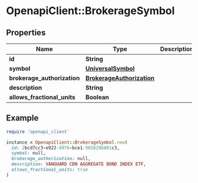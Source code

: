 # OpenapiClient::BrokerageSymbol

## Properties

| Name | Type | Description | Notes |
| ---- | ---- | ----------- | ----- |
| **id** | **String** |  | [optional] |
| **symbol** | [**UniversalSymbol**](UniversalSymbol.md) |  | [optional] |
| **brokerage_authorization** | [**BrokerageAuthorization**](BrokerageAuthorization.md) |  | [optional] |
| **description** | **String** |  | [optional] |
| **allows_fractional_units** | **Boolean** |  | [optional] |

## Example

```ruby
require 'openapi_client'

instance = OpenapiClient::BrokerageSymbol.new(
  id: 2bcd7cc3-e922-4976-bce1-9858296801c3,
  symbol: null,
  brokerage_authorization: null,
  description: VANGUARD CDN AGGREGATE BOND INDEX ETF,
  allows_fractional_units: true
)
```

